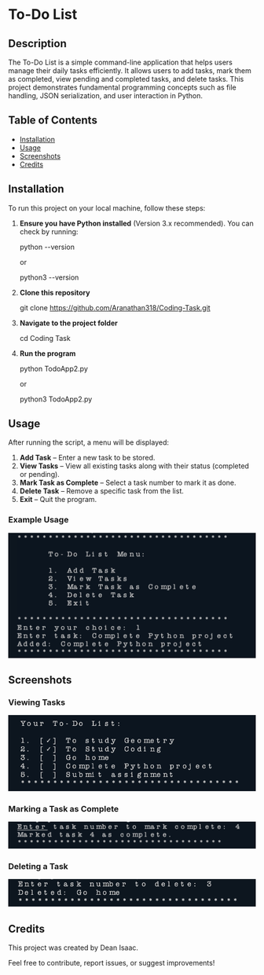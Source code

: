 # To-Do List

## Description
The To-Do List is a simple command-line application that helps users manage their daily tasks efficiently. It allows users to add tasks, mark them as completed, view pending and completed tasks, and delete tasks. This project demonstrates fundamental programming concepts such as file handling, JSON serialization, and user interaction in Python.

## Table of Contents
- [Installation](#installation)
- [Usage](#usage)
- [Screenshots](#screenshots)
- [Credits](#credits)

## Installation
To run this project on your local machine, follow these steps:

1. **Ensure you have Python installed** (Version 3.x recommended). You can check by running:

   python --version

   or

   python3 --version

2. **Clone this repository**
   
   git clone https://github.com/Aranathan318/Coding-Task.git

3. **Navigate to the project folder**

   cd Coding Task

4. **Run the program**

   python TodoApp2.py

   or
 
   python3 TodoApp2.py

## Usage
After running the script, a menu will be displayed:

1. **Add Task** – Enter a new task to be stored.
2. **View Tasks** – View all existing tasks along with their status (completed or pending).
3. **Mark Task as Complete** – Select a task number to mark it as done.
4. **Delete Task** – Remove a specific task from the list.
5. **Exit** – Quit the program.

### Example Usage

![Example Usage](Images/Screenshot%202025-03-25%20at%2017.05.36.png)

## Screenshots
### Viewing Tasks
<img src="Images/Screenshot 2025-03-25 at 17.08.16.png">

### Marking a Task as Complete
![Marking a task as complete ](Images/Screenshot%202025-03-25%20at%2017.09.34.png)

### Deleting a Task
![Deleting a task](Images/Screenshot%202025-03-25%20at%2017.10.03.png)

## Credits
This project was created by Dean Isaac.

Feel free to contribute, report issues, or suggest improvements!

